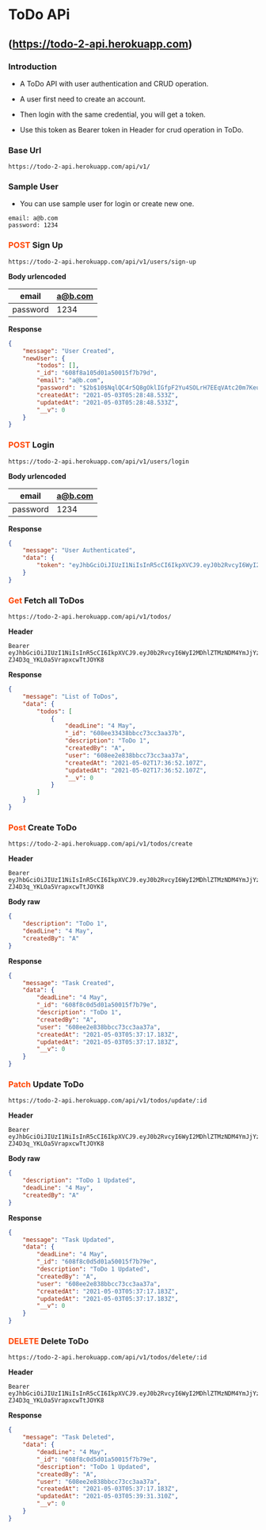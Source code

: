 # ToDo APi
## (https://todo-2-api.herokuapp.com)

### Introduction

- A ToDo API with user authentication and CRUD operation.

- A user first need to create an account.

- Then login with the same credential, you will get a token.

- Use this token as Bearer token in Header for crud operation in ToDo.

  

### Base Url

```
https://todo-2-api.herokuapp.com/api/v1/
```

### Sample User

- You can use sample user for login or create new one.

```
email: a@b.com
password: 1234
```



### <span style="color:orangered">POST</span> Sign Up

```
https://todo-2-api.herokuapp.com/api/v1/users/sign-up
```

**Body urlencoded**

| email    | a@b.com |
| -------- | ------- |
| password | 1234    |

**Response**

```json
{
    "message": "User Created",
    "newUser": {
        "todos": [],
        "_id": "608f8a105d01a50015f7b79d",
        "email": "a@b.com",
        "password": "$2b$10$NqlQC4r5Q8gOklIGfpF2Yu4SOLrH7EEqVAtc20m7KeulOL3IxYTli",
        "createdAt": "2021-05-03T05:28:48.533Z",
        "updatedAt": "2021-05-03T05:28:48.533Z",
        "__v": 0
    }
}
```



### <span style="color:orangered">POST</span> Login

```
https://todo-2-api.herokuapp.com/api/v1/users/login
```

**Body urlencoded**

| email    | a@b.com |
| -------- | ------- |
| password | 1234    |

**Response**

```json
{
    "message": "User Authenticated",
    "data": {
        "token": "eyJhbGciOiJIUzI1NiIsInR5cCI6IkpXVCJ9.eyJ0b2RvcyI6WyI2MDhlZTMzNDM4YmJjYzczY2MzYWEzN2IiXSwiX2lkIjoiNjA4ZWUyZTgzOGJiY2M3M2NjM2FhMzdhIiwiZW1haWwiOiJhQGIuY29tIiwicGFzc3dvcmQiOiIkMmIkMTAkUEo1ZmhUaHFzSk9lNjgvV05BMXNtLlZPalQ5S01mcy5ZSHFkL09sbWF6OXhpL29MSXVJcnEiLCJjcmVhdGVkQXQiOiIyMDIxLTA1LTAyVDE3OjM1OjM2Ljg3NVoiLCJ1cGRhdGVkQXQiOiIyMDIxLTA1LTAyVDE3OjM2OjUyLjQ2NloiLCJfX3YiOjEsImlhdCI6MTYyMDAxODIyMCwiZXhwIjoxNjIwMDE5MjIwfQ.tpPdzctQqtDvkGT-ZJ4D3q_YKLOa5VrapxcwTtJOYK8"
    }
}
```



### <span style="color:orangered">Get</span> Fetch all ToDos

```
https://todo-2-api.herokuapp.com/api/v1/todos/
```

**Header**

```
Bearer eyJhbGciOiJIUzI1NiIsInR5cCI6IkpXVCJ9.eyJ0b2RvcyI6WyI2MDhlZTMzNDM4YmJjYzczY2MzYWEzN2IiXSwiX2lkIjoiNjA4ZWUyZTgzOGJiY2M3M2NjM2FhMzdhIiwiZW1haWwiOiJhQGIuY29tIiwicGFzc3dvcmQiOiIkMmIkMTAkUEo1ZmhUaHFzSk9lNjgvV05BMXNtLlZPalQ5S01mcy5ZSHFkL09sbWF6OXhpL29MSXVJcnEiLCJjcmVhdGVkQXQiOiIyMDIxLTA1LTAyVDE3OjM1OjM2Ljg3NVoiLCJ1cGRhdGVkQXQiOiIyMDIxLTA1LTAyVDE3OjM2OjUyLjQ2NloiLCJfX3YiOjEsImlhdCI6MTYyMDAxODIyMCwiZXhwIjoxNjIwMDE5MjIwfQ.tpPdzctQqtDvkGT-ZJ4D3q_YKLOa5VrapxcwTtJOYK8
```





**Response**

```json
{
    "message": "List of ToDos",
    "data": {
        "todos": [
            {
                "deadLine": "4 May",
                "_id": "608ee33438bbcc73cc3aa37b",
                "description": "ToDo 1",
                "createdBy": "A",
                "user": "608ee2e838bbcc73cc3aa37a",
                "createdAt": "2021-05-02T17:36:52.107Z",
                "updatedAt": "2021-05-02T17:36:52.107Z",
                "__v": 0
            }
        ]
    }
}
```



### <span style="color:orangered">Post</span> Create ToDo

```
https://todo-2-api.herokuapp.com/api/v1/todos/create
```

**Header**

```
Bearer eyJhbGciOiJIUzI1NiIsInR5cCI6IkpXVCJ9.eyJ0b2RvcyI6WyI2MDhlZTMzNDM4YmJjYzczY2MzYWEzN2IiXSwiX2lkIjoiNjA4ZWUyZTgzOGJiY2M3M2NjM2FhMzdhIiwiZW1haWwiOiJhQGIuY29tIiwicGFzc3dvcmQiOiIkMmIkMTAkUEo1ZmhUaHFzSk9lNjgvV05BMXNtLlZPalQ5S01mcy5ZSHFkL09sbWF6OXhpL29MSXVJcnEiLCJjcmVhdGVkQXQiOiIyMDIxLTA1LTAyVDE3OjM1OjM2Ljg3NVoiLCJ1cGRhdGVkQXQiOiIyMDIxLTA1LTAyVDE3OjM2OjUyLjQ2NloiLCJfX3YiOjEsImlhdCI6MTYyMDAxODIyMCwiZXhwIjoxNjIwMDE5MjIwfQ.tpPdzctQqtDvkGT-ZJ4D3q_YKLOa5VrapxcwTtJOYK8
```

**Body raw**

```json
{
    "description": "ToDo 1",
    "deadLine": "4 May",
    "createdBy": "A"
}
```





**Response**

```json
{
    "message": "Task Created",
    "data": {
        "deadLine": "4 May",
        "_id": "608f8c0d5d01a50015f7b79e",
        "description": "ToDo 1",
        "createdBy": "A",
        "user": "608ee2e838bbcc73cc3aa37a",
        "createdAt": "2021-05-03T05:37:17.183Z",
        "updatedAt": "2021-05-03T05:37:17.183Z",
        "__v": 0
    }
}
```



### <span style="color:orangered">Patch</span> Update ToDo

```
https://todo-2-api.herokuapp.com/api/v1/todos/update/:id
```

**Header**

```
Bearer eyJhbGciOiJIUzI1NiIsInR5cCI6IkpXVCJ9.eyJ0b2RvcyI6WyI2MDhlZTMzNDM4YmJjYzczY2MzYWEzN2IiXSwiX2lkIjoiNjA4ZWUyZTgzOGJiY2M3M2NjM2FhMzdhIiwiZW1haWwiOiJhQGIuY29tIiwicGFzc3dvcmQiOiIkMmIkMTAkUEo1ZmhUaHFzSk9lNjgvV05BMXNtLlZPalQ5S01mcy5ZSHFkL09sbWF6OXhpL29MSXVJcnEiLCJjcmVhdGVkQXQiOiIyMDIxLTA1LTAyVDE3OjM1OjM2Ljg3NVoiLCJ1cGRhdGVkQXQiOiIyMDIxLTA1LTAyVDE3OjM2OjUyLjQ2NloiLCJfX3YiOjEsImlhdCI6MTYyMDAxODIyMCwiZXhwIjoxNjIwMDE5MjIwfQ.tpPdzctQqtDvkGT-ZJ4D3q_YKLOa5VrapxcwTtJOYK8
```

**Body raw**

```json
{
    "description": "ToDo 1 Updated",
    "deadLine": "4 May",
    "createdBy": "A"
}
```





**Response**

```json
{
    "message": "Task Updated",
    "data": {
        "deadLine": "4 May",
        "_id": "608f8c0d5d01a50015f7b79e",
        "description": "ToDo 1 Updated",
        "createdBy": "A",
        "user": "608ee2e838bbcc73cc3aa37a",
        "createdAt": "2021-05-03T05:37:17.183Z",
        "updatedAt": "2021-05-03T05:37:17.183Z",
        "__v": 0
    }
}
```

### <span style="color:orangered">DELETE</span> Delete ToDo

```
https://todo-2-api.herokuapp.com/api/v1/todos/delete/:id
```

**Header**

```
Bearer eyJhbGciOiJIUzI1NiIsInR5cCI6IkpXVCJ9.eyJ0b2RvcyI6WyI2MDhlZTMzNDM4YmJjYzczY2MzYWEzN2IiXSwiX2lkIjoiNjA4ZWUyZTgzOGJiY2M3M2NjM2FhMzdhIiwiZW1haWwiOiJhQGIuY29tIiwicGFzc3dvcmQiOiIkMmIkMTAkUEo1ZmhUaHFzSk9lNjgvV05BMXNtLlZPalQ5S01mcy5ZSHFkL09sbWF6OXhpL29MSXVJcnEiLCJjcmVhdGVkQXQiOiIyMDIxLTA1LTAyVDE3OjM1OjM2Ljg3NVoiLCJ1cGRhdGVkQXQiOiIyMDIxLTA1LTAyVDE3OjM2OjUyLjQ2NloiLCJfX3YiOjEsImlhdCI6MTYyMDAxODIyMCwiZXhwIjoxNjIwMDE5MjIwfQ.tpPdzctQqtDvkGT-ZJ4D3q_YKLOa5VrapxcwTtJOYK8
```



**Response**

```json
{
    "message": "Task Deleted",
    "data": {
        "deadLine": "4 May",
        "_id": "608f8c0d5d01a50015f7b79e",
        "description": "ToDo 1 Updated",
        "createdBy": "A",
        "user": "608ee2e838bbcc73cc3aa37a",
        "createdAt": "2021-05-03T05:37:17.183Z",
        "updatedAt": "2021-05-03T05:39:31.310Z",
        "__v": 0
    }
}
```

